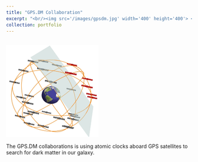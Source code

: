 ```yaml
---
title: "GPS.DM Collaboration"
excerpt: "<br/><img src='/images/gpsdm.jpg' width='400' height='400'> <br> The GPS.DM Collaboration is searching for dark matter using GPS atomic clock data."
collection: portfolio
---
```


<br/><img src='/images/gpsdm.jpg' width='250' height='250'> 

The GPS.DM collaborations is using atomic clocks aboard GPS satellites to search for dark matter in our galaxy. 
